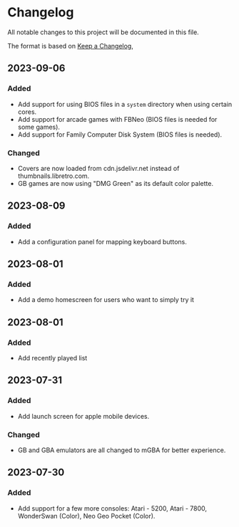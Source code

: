 # Changelog

All notable changes to this project will be documented in this file.

The format is based on [Keep a Changelog](https://keepachangelog.com/en/1.0.0/),

## 2023-09-06
### Added
- Add support for using BIOS files in a `system` directory when using certain cores.
- Add support for arcade games with FBNeo (BIOS files is needed for some games).
- Add support for Family Computer Disk System (BIOS files is needed).

### Changed
- Covers are now loaded from cdn.jsdelivr.net instead of thumbnails.libretro.com.
- GB games are now using "DMG Green" as its default color palette.

## 2023-08-09
### Added
- Add a configuration panel for mapping keyboard buttons.

## 2023-08-01
### Added
- Add a demo homescreen for users who want to simply try it

## 2023-08-01
### Added
- Add recently played list

## 2023-07-31
### Added
- Add launch screen for apple mobile devices.

### Changed
- GB and GBA emulators are all changed to mGBA for better experience.

## 2023-07-30
### Added
- Add support for a few more consoles: Atari - 5200, Atari - 7800, WonderSwan (Color), Neo Geo Pocket (Color).
